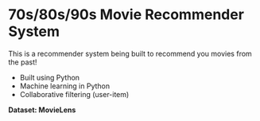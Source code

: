 # 70s/80s/90s Movie Recommender System
This is a recommender system being built to recommend you movies from the past!

* Built using Python
* Machine learning in Python
* Collaborative filtering (user-item)

<b> Dataset: MovieLens </b>
